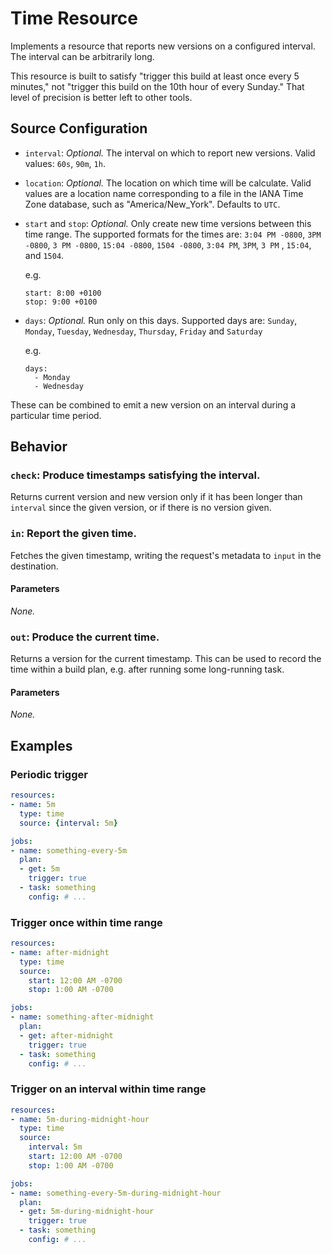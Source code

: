# Time Resource

Implements a resource that reports new versions on a configured interval. The
interval can be arbitrarily long.

This resource is built to satisfy "trigger this build at least once every 5
minutes," not "trigger this build on the 10th hour of every Sunday." That
level of precision is better left to other tools.

## Source Configuration

* `interval`: *Optional.* The interval on which to report new versions. Valid
  values: `60s`, `90m`, `1h`.

* `location`: *Optional.* The location on which time will be calculate. Valid
  values are a location name corresponding to a file in the IANA Time Zone database,
  such as "America/New_York". Defaults to `UTC`.

* `start` and `stop`: *Optional.* Only create new time versions between this
  time range. The supported formats for the times are: `3:04 PM -0800`, `3PM
  -0800`, `3 PM -0800`, `15:04 -0800`, `1504 -0800`, `3:04 PM`, `3PM`, `3 PM`
  , `15:04`, and `1504`.

  e.g.

  ```
  start: 8:00 +0100
  stop: 9:00 +0100
  ```

* `days`: *Optional.* Run only on this days. Supported days are: `Sunday`, `Monday`, `Tuesday`, `Wednesday`, `Thursday`, `Friday` and `Saturday`

  e.g.

  ```
  days:
    - Monday
    - Wednesday
  ```

These can be combined to emit a new version on an interval during a particular
time period.

## Behavior

### `check`: Produce timestamps satisfying the interval.

Returns current version and new version only if it has been longer than `interval` since the
given version, or if there is no version given.


### `in`: Report the given time.

Fetches the given timestamp, writing the request's metadata to `input` in the
destination.

#### Parameters

*None.*


### `out`: Produce the current time.

Returns a version for the current timestamp. This can be used to record the
time within a build plan, e.g. after running some long-running task.

#### Parameters

*None.*


## Examples

### Periodic trigger

```yaml
resources:
- name: 5m
  type: time
  source: {interval: 5m}

jobs:
- name: something-every-5m
  plan:
  - get: 5m
    trigger: true
  - task: something
    config: # ...
```

### Trigger once within time range

```yaml
resources:
- name: after-midnight
  type: time
  source:
    start: 12:00 AM -0700
    stop: 1:00 AM -0700

jobs:
- name: something-after-midnight
  plan:
  - get: after-midnight
    trigger: true
  - task: something
    config: # ...
```

### Trigger on an interval within time range

```yaml
resources:
- name: 5m-during-midnight-hour
  type: time
  source:
    interval: 5m
    start: 12:00 AM -0700
    stop: 1:00 AM -0700

jobs:
- name: something-every-5m-during-midnight-hour
  plan:
  - get: 5m-during-midnight-hour
    trigger: true
  - task: something
    config: # ...
```
